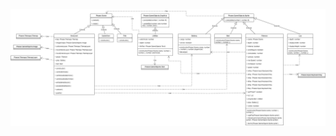 ![Imagen de diagrama](https://github.com/laurma40/proyecto_DVI/blob/pagina/documents/architecture/Diagrama_UML_Proyecto_DVI.jpg?raw=true)
